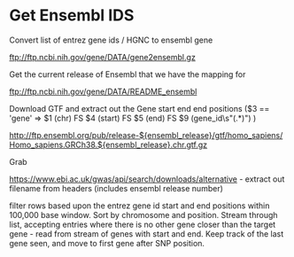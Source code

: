 # Get Ensembl IDS

Convert list of entrez gene ids / HGNC to ensembl gene

ftp://ftp.ncbi.nih.gov/gene/DATA/gene2ensembl.gz

Get the current release of Ensembl that we have the mapping for

ftp://ftp.ncbi.nih.gov/gene/DATA/README_ensembl

Download GTF and extract out the Gene start end end positions ($3 == 'gene' => $1 (chr) FS $4 (start) FS $5 (end) FS $9 (gene_id\s"(.*)") )

http://ftp.ensembl.org/pub/release-${ensembl_release}/gtf/homo_sapiens/Homo_sapiens.GRCh38.${ensembl_release}.chr.gtf.gz

Grab

https://www.ebi.ac.uk/gwas/api/search/downloads/alternative - extract out filename from headers (includes ensembl release number)

filter rows based upon the entrez gene  id start and end positions within 100,000 base window. Sort by chromosome and position.
Stream through list, accepting entries where there is no other gene closer than the target gene - read from stream of genes with start
and end. Keep track of the last gene seen, and move to first gene after SNP position.
